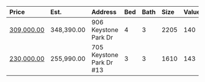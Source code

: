 | Price                                                                                                  | Est.       | Address                  | Bed | Bath | Size | Value | Days | Lot  | Year | HOA | Open |
| :----------------------------------------------------------------------------------------------------- | :--------- | :----------------------- | :-- | :--- | :--- | :---- | :--- | :--- | :--- | :-- | :--- |
| [309,000.00](https://www.movoto.com/home/906-keystone-park-dr-morrisville-nc-27560-413_2338505)        | 348,390.00 | 906 Keystone Park Dr     | 4   | 3    | 2205 | 140   | 1    | 4182 | 2012 | 30  |      |
| [230,000.00](https://www.movoto.com/home/705-keystone-park-dr-apt-13-morrisville-nc-27560-413_2338228) | 255,990.00 | 705 Keystone Park Dr #13 | 3   | 3    | 1610 | 143   | 2    | 1307 | 2008 | 154 |      |